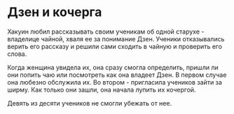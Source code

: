 # Дзен и кочерга

Хакуин любил рассказывать своим ученикам об одной старухе - владелице чайной, хваля ее за понимание Дзен. Ученики отказывались верить его рассказу и решили сами сходить в чайную и проверить его слова.

Когда женщина увидела их, она сразу смогла определить, пришли ли они попить чаю или посмотреть как она владеет Дзен. В первом случае она любезно обслужила их. Во втором - пригласила учеников зайти за ширму. Как только они зашли, она начала лупить их кочергой.

Девять из десяти учеников не смогли убежать от нее.
